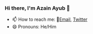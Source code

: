 ### Hi there, I'm Azain Ayub 👋


- 📫 How to reach me: 📧[Email](mailto:azain.ayub2014@gmail.com), [Twitter](https://twitter.com/azain_ayub)
- 😄 Pronouns: He/Him

<!--
**azainayub/azainayub** is a ✨ _special_ ✨ repository because its `README.md` (this file) appears on your GitHub profile.

Here are some ideas to get you started:

- 🔭 I’m currently working on ...
- 🌱 I’m currently learning ...
- 👯 I’m looking to collaborate on ...
- 🤔 I’m looking for help with ...
- 💬 Ask me about ...
- 📫 How to reach me: azain.ayub@
- 😄 Pronouns: ...
- ⚡ Fun fact: ...
-->
